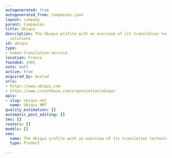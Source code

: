 ```yaml
---
autogenerated: true
autogenerated_from: companies.json
layout: company
parent: Companies
title: Ubiqus
description: The Ubiqus profile with an overview of its translation technologies and
  solutions
id: ubiqus
type:
- human-translation-service
location: France
founded: 1991
note: null
active: true
acquired_by: Acolad
urls:
- https://www.ubiqus.com
- https://www.crunchbase.com/organization/ubiqus
apis:
- slug: ubiqus-nmt
  name: Ubiqus NMT
quality_estimation: []
automatic_post_editing: []
tms: []
routers: []
models: []
seo:
  name: The Ubiqus profile with an overview of its translation technologies and solutions
  type: Product

---
```


